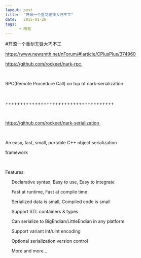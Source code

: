 ```yaml
---
layout: post
title:  "开源一个重剑无锋大巧不工"
date:   2015-01-26
tags:
      - 随笔
---
```


#开源一个重剑无锋大巧不工


https://www.newsmth.net/nForum/#!article/CPlusPlus/374960  





https://github.com/rockeet/nark-rpc 

  

RPC(Remote Procedure Call) on top of nark-serialization 

  

+++++++++++++++++++++++++++++++++++++ 

  

https://github.com/rockeet/nark-serialization 

  

An easy, fast, small, portable C++ object serialization  

framework 

  

Features: 

     Declarative syntax, Easy to use, Easy to integrate 

     Fast at runtime, Fast at compile time 

     Serialized data is small, Compiled code is small 

     Support STL containers & types 

     Can serialize to BigEndian/LittleEndian in any platform 

     Support variant int/uint encoding 

     Optional serialization version control 

     More and more\... 

  

  

